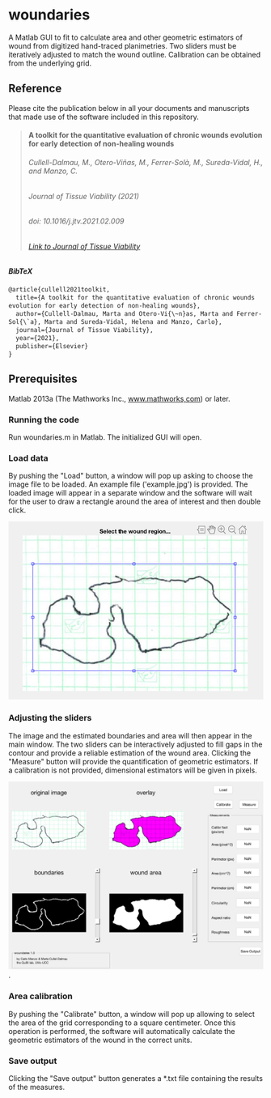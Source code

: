 # woundaries
A Matlab GUI to fit to calculate area and other geometric estimators of wound from digitized hand-traced planimetries. 
Two sliders must be iteratively adjusted to match the wound outline. Calibration can be obtained from the underlying grid. 

## Reference
Please cite the publication below in all your documents and manuscripts that made use of the software included in this repository.
> #### A toolkit for the quantitative evaluation of chronic wounds evolution for early detection of non-healing wounds
> ###### Cullell-Dalmau, M., Otero-Viñas, M., Ferrer-Solà, M., Sureda-Vidal, H., and Manzo, C.
> ###### *Journal of Tissue Viability* (2021)
> ###### doi: 10.1016/j.jtv.2021.02.009
> ###### [Link to Journal of Tissue Viability](https://www.sciencedirect.com/science/article/abs/pii/S0965206X21000279)

#### *BibTeX*
```
@article{cullell2021toolkit,
  title={A toolkit for the quantitative evaluation of chronic wounds evolution for early detection of non-healing wounds},
  author={Cullell-Dalmau, Marta and Otero-Vi{\~n}as, Marta and Ferrer-Sol{\`a}, Marta and Sureda-Vidal, Helena and Manzo, Carlo},
  journal={Journal of Tissue Viability},
  year={2021},
  publisher={Elsevier}
}
```
## Prerequisites
Matlab 2013a (The Mathworks Inc., www.mathworks,com) or later.

### Running the code
Run woundaries.m in Matlab. The initialized GUI will open. 

### Load data
By pushing the "Load" button, a window will pop up asking to choose the image file to be loaded. An example file ('example.jpg') is provided. The loaded image will appear in a separate window and the software will wait for the user  to draw a rectangle around the area of interest and then double click.

!["The ROI selection"](popup.png)

### Adjusting the sliders
The image and the estimated boundaries and area will then appear in the main window. The two sliders can be interactively adjusted to fill gaps in the contour and provide a reliable estimation of the wound area.
 Clicking the "Measure" button will provide the quantification of geometric estimators. If a calibration is not provided, dimensional estimators will be given in pixels.

!["The woundaries GUI"](woundaries.png).

### Area calibration
By pushing the "Calibrate" button, a window will pop up allowing to select the area of the grid corresponding to a square centimeter. Once this operation is performed, the software will automatically calculate the geometric estimators of the wound in the correct units.

### Save output
Clicking the "Save output" button generates a *.txt file containing the results of the measures.
